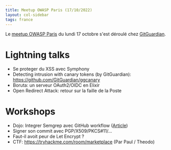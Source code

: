 ```yaml
---
title: Meetup OWASP Paris (17/10/2022)
layout: col-sidebar
tags: france
---
```


Le [meetup OWASP Paris](https://www.meetup.com/owasp-france/events/288876722/) du lundi 17 octobre s'est déroulé chez [GitGuardian](https://www.gitguardian.com/).

# Lightning talks

 - Se proteger du XSS avec Symphony
 - Detecting intrusion with canary tokens (by GitGuardian): https://github.com/GitGuardian/ggcanary
 - Boruta: un serveur OAuth2/OIDC en Elixir
 - Open Redirect Attack: retour sur la faille de la Poste

# Workshops

 - Dojo: Integrer Semgrep avec GitHub workflow ([Article](https://0xdbe.github.io/GitHub-HowToEnableCodeScanningWithSemgrep/))
 - Signer son commit avec PGP/X509/PKCS#11/...
 - Faut-il avoit peur de Let Encrypt ?
 - CTF: https://tryhackme.com/room/marketplace (Par Paul / Theodo)

